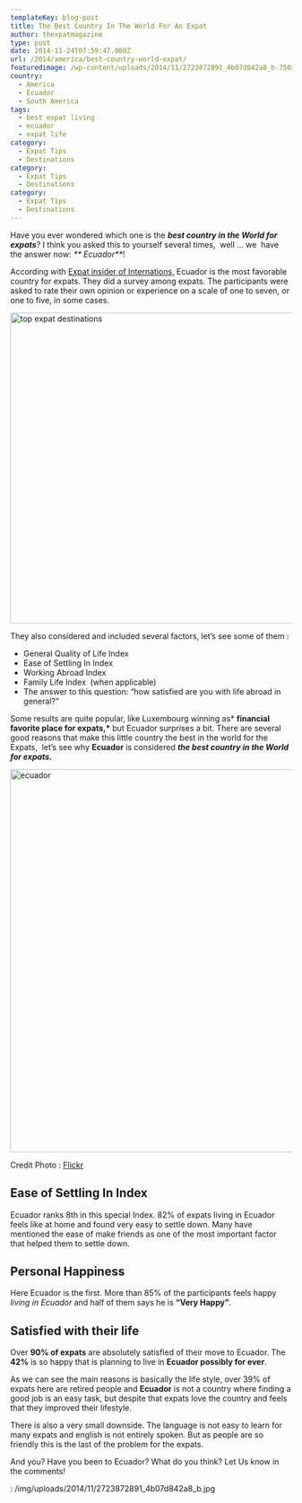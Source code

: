 ```yaml
---
templateKey: blog-post
title: The Best Country In The World For An Expat
author: thexpatmagazine
type: post
date: 2014-11-24T07:59:47.000Z
url: /2014/america/best-country-world-expat/
featuredimage: /wp-content/uploads/2014/11/2723872891_4b07d842a8_b-750x500.jpg
country: 
  - America
  - Ecuador
  - South America
tags:
  - best expat living
  - ecuador
  - expat life
category:
  - Expat Tips
  - Destinations
category:
  - Expat Tips
  - Destinations
category:
  - Expat Tips
  - Destinations
---
```


Have you ever wondered which one is the _**best country in the World for expats**_? I think you asked this to yourself several times,  well &#8230; we  have the answer now: _** Ecuador**_!

According with <a href="https://www.internations.org/expat-insider/2014/the-best-and-worst-places-for-expats" target="_blank">Expat insider of Internations,</a> Ecuador is the most favorable country for expats. They did a survey among expats. The participants were asked to rate their own opinion or experience on a scale of one to seven, or one to five, in some cases.<!--more-->

<a href="https://www.internations.org/expat-insider/2014/the-best-and-worst-places-for-expats" target="_blank"><img src="/img/uploads/2014/11/top-expat-destinations-1024x723.jpg" alt="top expat destinations" width="785" height="554" /></a>

They also considered and included several factors, let&#8217;s see some of them :

- General Quality of Life Index
- Ease of Settling In Index
- Working Abroad Index
- Family Life Index  (when applicable)
- The answer to this question: &#8220;how satisfied are you with life abroad in general?&#8221;

Some results are quite popular, like Luxembourg winning as\* **financial favorite place for expats,\*** but Ecuador surprises a bit. There are several good reasons that make this little country the best in the world for the Expats,  let&#8217;s see why **Ecuador** is considered _**the best country in the World for expats.**_

<img src="/img/uploads/2014/11/2723872891_4b07d842a8_b.jpg" alt="ecuador" width="1024" height="683" srcset="/img/uploads/2014/11/2723872891_4b07d842a8_b.jpg 1024w, /img/uploads/2014/11/2723872891_4b07d842a8_b-300x200.jpg 300w, /img/uploads/2014/11/2723872891_4b07d842a8_b-768x512.jpg 768w, /img/uploads/2014/11/2723872891_4b07d842a8_b-750x500.jpg 750w" sizes="(max-width: 1024px) 100vw, 1024px" />

Credit Photo : <a href="https://www.flickr.com/photos/wurglitsch/2723872891/in/photolist-59GyvH-2ck7v-aSTsai-57YQcS-p7HbCG-74g7DQ-a97Vm3-aoR9Hn-aoTTnd-nDAUp-4VhFR8-fqvoKn-9SzKru-cAPtgS-8pi2U6-6TZivp-9wKezt-eezaGP-eeETem-8pm3CQ-31qohV-7vQCGQ-ejrgRg-2s66kF-eKSbwn-7tkZSK-78TjpN-a5Hfvg-78TagJ-nF9HgY-gszqo3-73nuhJ-6MVKoS-78Tdt3-78Pnr8-fqKhLo-78PrXk-78PnG6-78TbLw-92gtqq-92gt3A-92guSf-92dnui-92ectB-axAr22-4Ee76o-bkriBb-fG1f7p-eeERvS-fbJs2A" target="_blank">Flickr</a>

## Ease of Settling In Index

Ecuador ranks 8th in this special Index. 82% of expats living in Ecuador feels like at home and found very easy to settle down. Many have mentioned the ease of make friends as one of the most important factor that helped them to settle down.

## Personal Happiness

Here Ecuador is the first. More than 85% of the participants feels happy _living in Ecuador_ and half of them says he is **&#8220;Very Happy&#8221;**.

## Satisfied with their life

Over **90% of expats** are absolutely satisfied of their move to Ecuador. The **42%** is so happy that is planning to live in **Ecuador possibly for ever**.

As we can see the main reasons is basically the life style, over 39% of expats here are retired people and **Ecuador** is not a country where finding a good job is an easy task, but despite that expats love the country and feels that they improved their lifestyle.

There is also a very small downside. The language is not easy to learn for many expats and english is not entirely spoken. But as people are so friendly this is the last of the problem for the expats.

And you? Have you been to Ecuador? What do you think? Let Us know in the comments!

: /img/uploads/2014/11/2723872891_4b07d842a8_b.jpg
